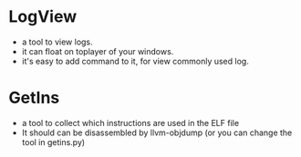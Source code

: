 # LogView
* a tool to view logs.
* it can float on toplayer of your windows.
* it's easy to add command to it, for view commonly used log.

# GetIns
* a tool to collect which instructions are used in the ELF file
* It should can be disassembled by llvm-objdump (or you can change the tool in getins.py)



